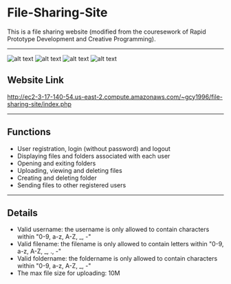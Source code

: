# File-Sharing-Site
This is a file sharing website (modified from the couresework of Rapid Prototype Development and Creative Programming).

* * *
![alt text](https://img.shields.io/badge/php-7.0.33-blue.svg)
![alt text](https://img.shields.io/badge/apache-2.0-red.svg)
![alt text](https://img.shields.io/badge/bootstrap4.3.1-blueviolet.svg)
![alt text](https://img.shields.io/badge/javascript-yellow.svg)

## Website Link
http://ec2-3-17-140-54.us-east-2.compute.amazonaws.com/~gcy1996/file-sharing-site/index.php

* * *
## Functions
* User registration, login (without password) and logout
* Displaying files and folders associated with each user
* Opening and exiting folders
* Uploading, viewing and deleting files
* Creating and deleting folder
* Sending files to other registered users

* * *
## Details
* Valid username: the username is only allowed to contain characters within "0-9, a-z, A-Z, _, -"
* Valid filename: the filename is only allowed to contain letters within "0-9, a-z, A-Z, _, ., -"
* Valid foldername: the foldername is only allowed to contain characters within "0-9, a-z, A-Z, _, -"
* The max file size for uploading: 10M